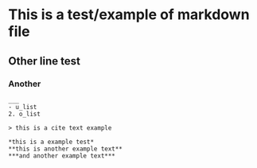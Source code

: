 # This is a test/example of markdown file

## Other line test

### Another
~~~features <- read.table("", header = TRUE, colClasses = "character")~~~
___
- u_list
2. o_list

> this is a cite text example

*this is a example test*
**this is another example text**
***and another example text***
